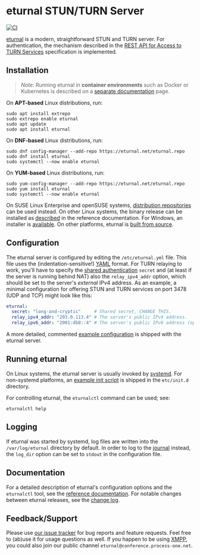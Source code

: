 # eturnal STUN/TURN Server

[![CI](https://github.com/processone/eturnal/actions/workflows/ci.yml/badge.svg)][1]

[eturnal][2] is a modern, straightforward STUN and TURN server. For
authentication, the mechanism described in the [REST API for Access to TURN
Services][3] specification is implemented.

## Installation

> _Note:_ Running eturnal in **container environments** such as Docker or
> Kubernetes is described on a [separate documentation][4] page.

On **APT-based** Linux distributions, run:

    sudo apt install extrepo
    sudo extrepo enable eturnal
    sudo apt update
    sudo apt install eturnal

On **DNF-based** Linux distributions, run:

    sudo dnf config-manager --add-repo https://eturnal.net/eturnal.repo
    sudo dnf install eturnal
    sudo systemctl --now enable eturnal

On **YUM-based** Linux distributions, run:

    sudo yum-config-manager --add-repo https://eturnal.net/eturnal.repo
    sudo yum install eturnal
    sudo systemctl --now enable eturnal

On SUSE Linux Enterprise and openSUSE systems, [distribution repositories][5]
can be used instead. On other Linux systems, the binary release can be installed
as [described][6] in the reference documentation. For Windows, an installer is
[available][7]. On other platforms, eturnal is [built from source][8].

## Configuration

The eturnal server is configured by editing the `/etc/eturnal.yml` file. This
file uses the (indentation-sensitive!) [YAML][9] format. For TURN relaying to
work, you'll have to specify the [shared authentication][3] `secret` and (at
least if the server is running behind NAT) also the `relay_ipv4_addr` option,
which should be set to the server's _external_ IPv4 address. As an example, a
minimal configuration for offering STUN and TURN services on port 3478 (UDP and
TCP) might look like this:

```yaml
eturnal:
  secret: "long-and-cryptic"     # Shared secret, CHANGE THIS.
  relay_ipv4_addr: "203.0.113.4" # The server's public IPv4 address.
  relay_ipv6_addr: "2001:db8::4" # The server's public IPv6 address (optional).
```

A more detailed, commented [example configuration][10] is shipped with the
eturnal server.

## Running eturnal

On Linux systems, the eturnal server is usually invoked by [systemd][11]. For
non-systemd platforms, an [example init script][12] is shipped in the
`etc/init.d` directory.

For controlling eturnal, the `eturnalctl` command can be used; see:

    eturnalctl help

## Logging

If eturnal was started by systemd, log files are written into the
`/var/log/eturnal` directory by default. In order to log to the [journal][13]
instead, the `log_dir` option can be set to `stdout` in the configuration file.

## Documentation

For a detailed description of eturnal's configuration options and the
`eturnalctl` tool, see the [reference documentation][14]. For notable changes
between eturnal releases, see the [change log][15].

## Feedback/Support

Please use [our issue tracker][16] for bug reports and feature requests. Feel
free to (ab)use it for usage questions as well. If you happen to be using
[XMPP][17], you could also join our public channel
`eturnal@conference.process-one.net`.

 [1]: https://github.com/processone/eturnal/actions/workflows/ci.yml
 [2]: https://eturnal.net/
 [3]: https://tools.ietf.org/html/draft-uberti-behave-turn-rest-00
 [4]: https://eturnal.net/documentation/code/docker.html
 [5]: https://software.opensuse.org/download/?package=eturnal&project=devel:languages:erlang
 [6]: https://eturnal.net/documentation/#Installation
 [7]: https://eturnal.net/windows/
 [8]: https://github.com/processone/eturnal/blob/1.9.1/INSTALL.md
 [9]: https://en.wikipedia.org/wiki/YAML
[10]: https://github.com/processone/eturnal/blob/1.9.1/config/eturnal.yml
[11]: https://www.freedesktop.org/software/systemd/man/systemctl.html
[12]: https://github.com/processone/eturnal/blob/1.9.1/scripts/eturnal.init
[13]: https://www.freedesktop.org/software/systemd/man/systemd-journald.service.html
[14]: https://eturnal.net/documentation/
[15]: https://github.com/processone/eturnal/blob/1.9.1/CHANGELOG.md
[16]: https://github.com/processone/eturnal/issues
[17]: https://xmpp.org
